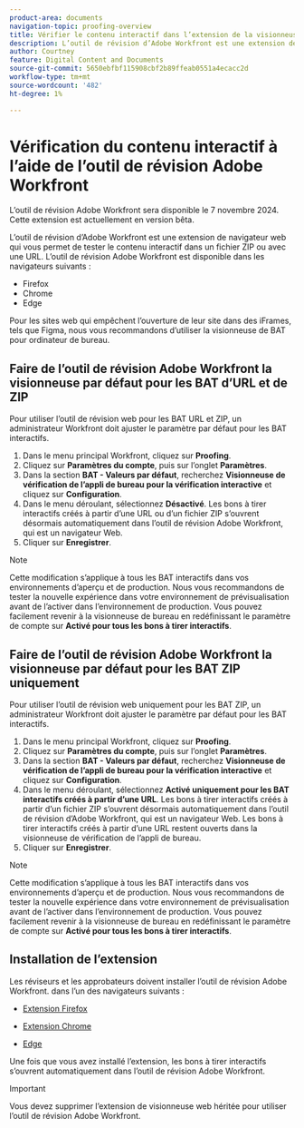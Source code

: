 ```yaml
---
product-area: documents
navigation-topic: proofing-overview
title: Vérifier le contenu interactif dans l’extension de la visionneuse de proxy web
description: L’outil de révision d’Adobe Workfront est une extension de navigateur qui vous permet de tester le contenu interactif dans un fichier ZIP ou avec une URL.
author: Courtney
feature: Digital Content and Documents
source-git-commit: 5650ebfbf115908cbf2b89ffeab0551a4ecacc2d
workflow-type: tm+mt
source-wordcount: '482'
ht-degree: 1%

---
```



# Vérification du contenu interactif à l’aide de l’outil de révision Adobe Workfront

<span class="preview">L’outil de révision Adobe Workfront sera disponible le 7 novembre 2024. Cette extension est actuellement en version bêta.</span>

L’outil de révision d’Adobe Workfront est une extension de navigateur web qui vous permet de tester le contenu interactif dans un fichier ZIP ou avec une URL. L’outil de révision Adobe Workfront est disponible dans les navigateurs suivants :

* Firefox
* Chrome
* Edge

Pour les sites web qui empêchent l’ouverture de leur site dans des iFrames, tels que Figma, nous vous recommandons d’utiliser la visionneuse de BAT pour ordinateur de bureau.


## Faire de l’outil de révision Adobe Workfront la visionneuse par défaut pour les BAT d’URL et de ZIP

Pour utiliser l’outil de révision web pour les BAT URL et ZIP, un administrateur Workfront doit ajuster le paramètre par défaut pour les BAT interactifs.

1. Dans le menu principal Workfront, cliquez sur **Proofing**.
1. Cliquez sur **Paramètres du compte**, puis sur l’onglet **Paramètres**.
1. Dans la section **BAT - Valeurs par défaut**, recherchez **Visionneuse de vérification de l’appli de bureau pour la vérification interactive** et cliquez sur **Configuration**.
1. Dans le menu déroulant, sélectionnez **Désactivé**. Les bons à tirer interactifs créés à partir d’une URL ou d’un fichier ZIP s’ouvrent désormais automatiquement dans l’outil de révision Adobe Workfront, qui est un navigateur Web.
1. Cliquer sur **Enregistrer**.

>[!NOTE]
>
>Cette modification s’applique à tous les BAT interactifs dans vos environnements d’aperçu et de production. Nous vous recommandons de tester la nouvelle expérience dans votre environnement de prévisualisation avant de l’activer dans l’environnement de production. Vous pouvez facilement revenir à la visionneuse de bureau en redéfinissant le paramètre de compte sur **Activé pour tous les bons à tirer interactifs**.

## Faire de l’outil de révision Adobe Workfront la visionneuse par défaut pour les BAT ZIP uniquement

Pour utiliser l’outil de révision web uniquement pour les BAT ZIP, un administrateur Workfront doit ajuster le paramètre par défaut pour les BAT interactifs.

1. Dans le menu principal Workfront, cliquez sur **Proofing**.
1. Cliquez sur **Paramètres du compte**, puis sur l’onglet **Paramètres**.
1. Dans la section **BAT - Valeurs par défaut**, recherchez **Visionneuse de vérification de l’appli de bureau pour la vérification interactive** et cliquez sur **Configuration**.
1. Dans le menu déroulant, sélectionnez **Activé uniquement pour les BAT interactifs créés à partir d’une URL**. Les bons à tirer interactifs créés à partir d’un fichier ZIP s’ouvrent désormais automatiquement dans l’outil de révision d’Adobe Workfront, qui est un navigateur Web. Les bons à tirer interactifs créés à partir d’une URL restent ouverts dans la visionneuse de vérification de l’appli de bureau.
1. Cliquer sur **Enregistrer**.

>[!NOTE]
>
>Cette modification s’applique à tous les BAT interactifs dans vos environnements d’aperçu et de production. Nous vous recommandons de tester la nouvelle expérience dans votre environnement de prévisualisation avant de l’activer dans l’environnement de production. Vous pouvez facilement revenir à la visionneuse de bureau en redéfinissant le paramètre de compte sur **Activé pour tous les bons à tirer interactifs**.

## Installation de l’extension

Les réviseurs et les approbateurs doivent installer l’outil de révision Adobe Workfront. dans l’un des navigateurs suivants :

* [Extension Firefox](https://addons.mozilla.org/en-US/firefox/addon/adobe-workfront-review-tool/)

* [Extension Chrome](https://chromewebstore.google.com/detail/adobe-workfront-review-to/lhdepbgeilldghlfnankdnponhljpgml)

* [Edge](https://microsoftedge.microsoft.com/addons/detail/adobe-workfront-review-to/llhapmaiiddmcamgeapaipjpagnoijen)

Une fois que vous avez installé l’extension, les bons à tirer interactifs s’ouvrent automatiquement dans l’outil de révision Adobe Workfront.

>[!IMPORTANT]
>
>Vous devez supprimer l’extension de visionneuse web héritée pour utiliser l’outil de révision Adobe Workfront.




